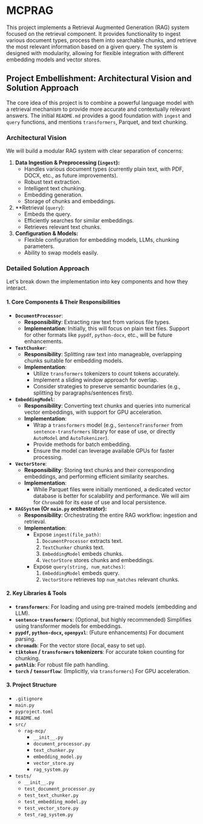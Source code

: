 # MCPRAG

This project implements a Retrieval Augmented Generation (RAG) system focused on the retrieval component. It provides functionality to ingest various document types, process them into searchable chunks, and retrieve the most relevant information based on a given query. The system is designed with modularity, allowing for flexible integration with different embedding models and vector stores.

## Project Embellishment: Architectural Vision and Solution Approach

The core idea of this project is to combine a powerful language model with a retrieval mechanism to provide more accurate and contextually relevant answers. The initial `README.md` provides a good foundation with `ingest` and `query` functions, and mentions `transformers`, Parquet, and text chunking.

### Architectural Vision

We will build a modular RAG system with clear separation of concerns:

1.  **Data Ingestion & Preprocessing (`ingest`):**
    *   Handles various document types (currently plain text, with PDF, DOCX, etc., as future improvements).
    *   Robust text extraction.
    *   Intelligent text chunking.
    *   Embedding generation.
    *   Storage of chunks and embeddings.
2.  **Retrieval (`query`):
    *   Embeds the query.
    *   Efficiently searches for similar embeddings.
    *   Retrieves relevant text chunks.
3.  **Configuration & Models:**
    *   Flexible configuration for embedding models, LLMs, chunking parameters.
    *   Ability to swap models easily.

### Detailed Solution Approach

Let's break down the implementation into key components and how they interact.

#### 1. Core Components & Their Responsibilities

*   **`DocumentProcessor`**:
    *   **Responsibility**: Extracting raw text from various file types.
    *   **Implementation**: Initially, this will focus on plain text files. Support for other formats like `pypdf`, `python-docx`, etc., will be future enhancements.
*   **`TextChunker`**:
    *   **Responsibility**: Splitting raw text into manageable, overlapping chunks suitable for embedding models.
    *   **Implementation**:
        *   Utilize `transformers` tokenizers to count tokens accurately.
        *   Implement a sliding window approach for overlap.
        *   Consider strategies to preserve semantic boundaries (e.g., splitting by paragraphs/sentences first).
*   **`EmbeddingModel`**:
    *   **Responsibility**: Converting text chunks and queries into numerical vector embeddings, with support for GPU acceleration.
    *   **Implementation**:
        *   Wrap a `transformers` model (e.g., `SentenceTransformer` from `sentence-transformers` library for ease of use, or directly `AutoModel` and `AutoTokenizer`).
        *   Provide methods for batch embedding.
        *   Ensure the model can leverage available GPUs for faster processing.
*   **`VectorStore`**:
    *   **Responsibility**: Storing text chunks and their corresponding embeddings, and performing efficient similarity searches.
    *   **Implementation**:
        *   While Parquet files were initially mentioned, a dedicated vector database is better for scalability and performance. We will aim for `ChromaDB` for its ease of use and local persistence.
*   **`RAGSystem` (Or `main.py` orchestrator):**
    *   **Responsibility**: Orchestrating the entire RAG workflow: ingestion and retrieval.
    *   **Implementation**:
        *   Expose `ingest(file_path)`:
            1.  `DocumentProcessor` extracts text.
            2.  `TextChunker` chunks text.
            3.  `EmbeddingModel` embeds chunks.
            4.  `VectorStore` stores chunks and embeddings.
        *   Expose `query(string, num_matches)`:
            1.  `EmbeddingModel` embeds query.
            2.  `VectorStore` retrieves top `num_matches` relevant chunks.

#### 2. Key Libraries & Tools

*   **`transformers`**: For loading and using pre-trained models (embedding and LLM).
*   **`sentence-transformers`**: (Optional, but highly recommended) Simplifies using transformer models for embeddings.
*   **`pypdf`, `python-docx`, `openpyxl`**: (Future enhancements) For document parsing.
*   **`chromadb`**: For the vector store (local, easy to set up).
*   **`tiktoken` / `transformers` tokenizers**: For accurate token counting for chunking.
*   **`pathlib`**: For robust file path handling.
*   **`torch` / `tensorflow`**: (Implicitly, via `transformers`) For GPU acceleration.

#### 3. Project Structure

-   `.gitignore`
-   `main.py`
-   `pyproject.toml`
-   `README.md`
-   `src/`
    -   `rag-mcp/`
        -   `__init__.py`
        -   `document_processor.py`
        -   `text_chunker.py`
        -   `embedding_model.py`
        -   `vector_store.py`
        -   `rag_system.py`
-   `tests/`
    -   `__init__.py`
    -   `test_document_processor.py`
    -   `test_text_chunker.py`
    -   `test_embedding_model.py`
    -   `test_vector_store.py`
    -   `test_rag_system.py`
